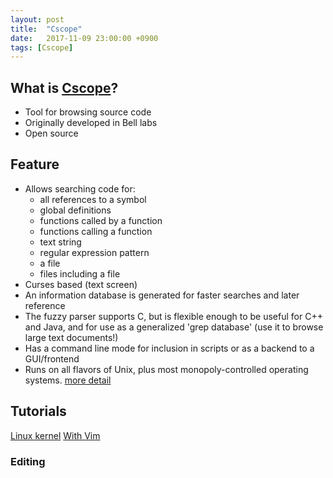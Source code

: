 ```yaml
---
layout: post
title:  "Cscope"
date:   2017-11-09 23:00:00 +0900
tags: [Cscope]
---
```


## What is [Cscope](http://cscope.sourceforge.net)?

- Tool for browsing source code
- Originally developed in Bell labs
- Open source

## Feature

- Allows searching code for:
    - all references to a symbol
    - global definitions
    - functions called by a function
    - functions calling a function
    - text string
    - regular expression pattern
    - a file
    - files including a file
- Curses based (text screen)
- An information database is generated for faster searches and later reference
- The fuzzy parser supports C, but is flexible enough to be useful for C++ and Java, and for use as a generalized 'grep database' (use it to browse large text documents!)
- Has a command line mode for inclusion in scripts or as a backend to a GUI/frontend
- Runs on all flavors of Unix, plus most monopoly-controlled operating systems.
[more detail](http://cscope.sourceforge.net/cscope_man_page.html)


## Tutorials

[Linux kernel](http://cscope.sourceforge.net/large_projects.html)
[With Vim](http://cscope.sourceforge.net/cscope_vim_tutorial.html)


### Editing
